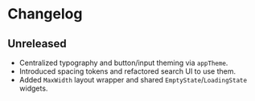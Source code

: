 # Changelog

## Unreleased
- Centralized typography and button/input theming via `appTheme`.
- Introduced spacing tokens and refactored search UI to use them.
- Added `MaxWidth` layout wrapper and shared `EmptyState`/`LoadingState` widgets.
